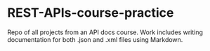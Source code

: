 # REST-APIs-course-practice
Repo of all projects from an API docs course. Work includes writing documentation for both .json and .xml files using Markdown.
